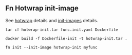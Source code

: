 ## Fn Hotwrap init-image


See [hotwrap](https://github.com/fnproject/hotwrap) details and [init-images](https://medium.com/fnproject/even-wider-language-support-in-fn-with-init-images-a7a1b3135a6e) details.


`tar cf hotwrap-init.tar func.init.yaml Dockerfile`

`docker build -f Dockerfile-init -t hotwrap-init.tar .`

`fn init --init-image hotwrap-init myfunc`



